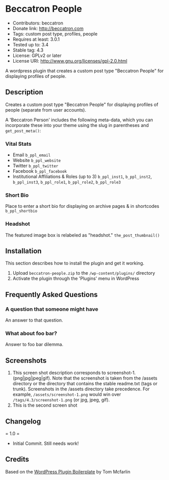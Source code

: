 # Beccatron People #
- Contributors: beccatron
- Donate link: http://beccatron.com
- Tags: custom post type, profiles, people
- Requires at least: 3.0.1
- Tested up to: 3.4
- Stable tag: 4.3
- License: GPLv2 or later
- License URI: http://www.gnu.org/licenses/gpl-2.0.html

A wordpress plugin that creates a custom post type "Beccatron People" for displaying profiles of people.

## Description ##

Creates a custom post type "Beccatron People" for displaying profiles of people (separate from user accounts).

A 'Beccatron Person' includes the following meta-data, which you can incorporate these into your theme using the slug in parentheses and `get_post_meta()`:

### Vital Stats ###

* Email `b_ppl_email`
* Website `b_ppl_website`
* Twitter `b_ppl_twitter`
* Facebook `b_ppl_facebook`
* Institutional Affiliations & Roles (up to 3) `b_ppl_inst1`, `b_ppl_inst2`, `b_ppl_inst3`, `b_ppl_role1`, `b_ppl_role2`, `b_ppl_role3`

### Short Bio ###
Place to enter a short bio for displaying on archive pages & in shortcodes ``b_ppl_shortbio``

### Headshot ###
The featured image box is relabeled as "headshot." ``the_post_thumbnail()``


## Installation ##

This section describes how to install the plugin and get it working.


1. Upload `beccatron-people.zip` to the `/wp-content/plugins/` directory
2. Activate the plugin through the 'Plugins' menu in WordPress

## Frequently Asked Questions ##

### A question that someone might have ###

An answer to that question.

### What about foo bar? ###

Answer to foo bar dilemma.

## Screenshots ##

1. This screen shot description corresponds to screenshot-1.(png|jpg|jpeg|gif). Note that the screenshot is taken from
the /assets directory or the directory that contains the stable readme.txt (tags or trunk). Screenshots in the /assets
directory take precedence. For example, `/assets/screenshot-1.png` would win over `/tags/4.3/screenshot-1.png`
(or jpg, jpeg, gif).
2. This is the second screen shot

## Changelog ##

= 1.0 =
* Initial Commit. Still needs work!

## Credits ##

Based on the [WordPress Plugin Boilerplate](https://github.com/tommcfarlin/WordPress-Plugin-Boilerplate "WordPress Plugin Boilerplate on github") by Tom Mcfarlin 


